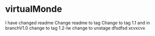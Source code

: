 # virtualMonde 
I have changed readme
Change readme to tag
Change to tag 1.1 and in branchV1.0
change to tag 1.2-lw
change to unstage dfsdfsd
xcvxcvx
